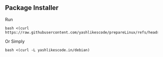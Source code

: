 ## Package Installer
Run
```
bash <(curl https://raw.githubusercontent.com/yashlikescode/prepareLinux/refs/heads/main/debianPackages.sh)
```
Or Simply
```
bash <(curl -L yashlikescode.in/debian)
```
